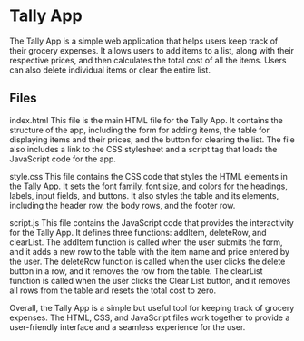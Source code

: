 # Tally App

The Tally App is a simple web application that helps users keep track of their grocery expenses. It allows users to add items to a list, along with their respective prices, and then calculates the total cost of all the items. Users can also delete individual items or clear the entire list.

<h2>Files</h2>

index.html
This file is the main HTML file for the Tally App. It contains the structure of the app, including the form for adding items, the table for displaying items and their prices, and the button for clearing the list. The file also includes a link to the CSS stylesheet and a script tag that loads the JavaScript code for the app.

style.css
This file contains the CSS code that styles the HTML elements in the Tally App. It sets the font family, font size, and colors for the headings, labels, input fields, and buttons. It also styles the table and its elements, including the header row, the body rows, and the footer row.

script.js
This file contains the JavaScript code that provides the interactivity for the Tally App. It defines three functions: addItem, deleteRow, and clearList. The addItem function is called when the user submits the form, and it adds a new row to the table with the item name and price entered by the user. The deleteRow function is called when the user clicks the delete button in a row, and it removes the row from the table. The clearList function is called when the user clicks the Clear List button, and it removes all rows from the table and resets the total cost to zero.

Overall, the Tally App is a simple but useful tool for keeping track of grocery expenses. The HTML, CSS, and JavaScript files work together to provide a user-friendly interface and a seamless experience for the user.
